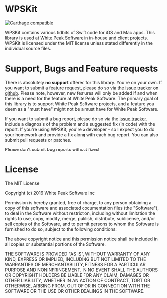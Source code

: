 # WPSKit

[![Carthage compatible](https://img.shields.io/badge/Carthage-compatible-4BC51D.svg?style=flat)](https://github.com/Carthage/Carthage)

WPSKit contains various tidbits of Swift code for iOS and Mac apps. This library is used at [White Peak Software](http://www.whitepeaksoftware.com) in in-house and client projects. WPSKit is licensed under the MIT license unless stated differently in the individual source files.

# Support, Bugs and Feature requests

There is absolutely **no support** offered for this library. You're on your own. If you want to submit a feature request, please do so via [the issue tracker on github](http://github.com/kirbyt/WPSKit/issues). Please note, however, new features will only be added if and when there is a need for the feature at White Peak Software. The primary goal of this library is to support White Peak Software projects, and a feature you deem as a "must have" might not be a must have for White Peak Software.

If you want to submit a bug report, please do so via the [issue tracker](http://github.com/kirbyt/WPSKit/issues). Include a diagnosis of the problem and a suggested fix (in code) with the report. If you're using WPSKit, you're a developer - so I expect you to do your homework and provide a fix along with each bug report. You can also submit pull requests or patches.

Please don't submit bug reports without fixes!

# License

The MIT License  

Copyright (c) 2016 White Peak Software Inc

Permission is hereby granted, free of charge, to any person obtaining a copy
of this software and associated documentation files (the "Software"), to deal
in the Software without restriction, including without limitation the rights
to use, copy, modify, merge, publish, distribute, sublicense, and/or sell
copies of the Software, and to permit persons to whom the Software is
furnished to do so, subject to the following conditions:

The above copyright notice and this permission notice shall be included in
all copies or substantial portions of the Software.

THE SOFTWARE IS PROVIDED "AS IS", WITHOUT WARRANTY OF ANY KIND, EXPRESS OR
IMPLIED, INCLUDING BUT NOT LIMITED TO THE WARRANTIES OF MERCHANTABILITY,
FITNESS FOR A PARTICULAR PURPOSE AND NONINFRINGEMENT. IN NO EVENT SHALL THE
AUTHORS OR COPYRIGHT HOLDERS BE LIABLE FOR ANY CLAIM, DAMAGES OR OTHER
LIABILITY, WHETHER IN AN ACTION OF CONTRACT, TORT OR OTHERWISE, ARISING FROM,
OUT OF OR IN CONNECTION WITH THE SOFTWARE OR THE USE OR OTHER DEALINGS IN
THE SOFTWARE.